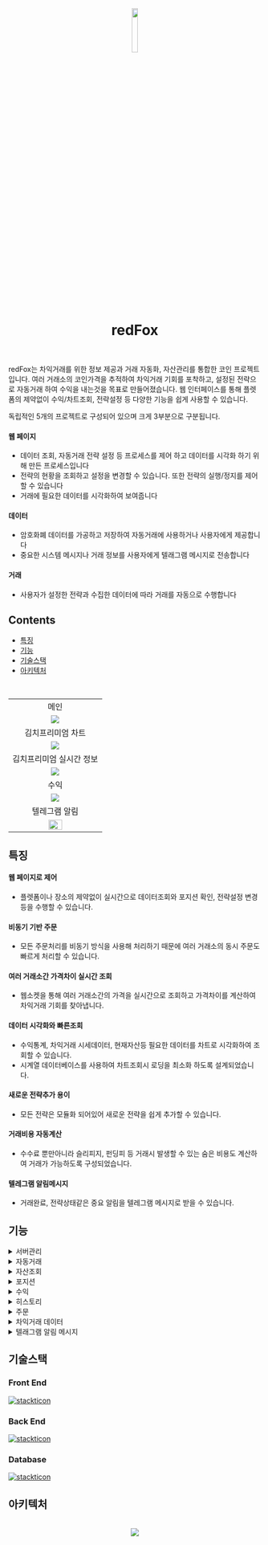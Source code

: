 <div align="center">
  <img src="./images/common/logo.png" width="15%">
</div>

<h1 align="center">redFox</h1>
<br>

redFox는 차익거래를 위한 정보 제공과 거래 자동화, 자산관리를 통합한 코인 프로젝트입니다. 
여러 거래소의 코인가격을 추적하여 차익거래 기회를 포착하고, 설정된 전략으로 자동거래 하여 수익을 내는것을 목표로 만들어졌습니다.
웹 인터페이스를 통해 플렛폼의 제약없이 수익/차트조회, 전략설정 등 다양한 기능을 쉽게 사용할 수 있습니다.

독립적인 5개의 프로젝트로 구성되어 있으며 크게 3부분으로 구분됩니다.

#### 웹 페이지
- 데이터 조회, 자동거래 전략 설정 등 프로세스를 제어 하고 데이터를 시각화 하기 위해 만든 프로세스입니다
- 전략의 현황을 조회하고 설정을 변경할 수 있습니다. 또한 전략의 실행/정지를 제어 할 수 있습니다
- 거래에 필요한 데이터를 시각화하여 보여줍니다

#### 데이터
- 암호화폐 데이터를 가공하고 저장하여 자동거래에 사용하거나 사용자에게 제공합니다
- 중요한 시스템 메시지나 거래 정보를 사용자에게 텔래그램 메시지로 전송합니다

#### 거래
- 사용자가 설정한 전략과 수집한 데이터에 따라 거래를 자동으로 수행합니다

## Contents
  - [특징](#특징)
  - [기능](#기능)
  - [기술스택](#기술스택)
  - [아키텍처](#아키텍처)

<br>

<table>
      <tr>
        <td align="center">메인</td>
    </tr>
    <tr>
        <td align="center">
            <img src="./images/redfox/main.png" />
        </td>
    </tr>
    <tr>
        <td align="center">김치프리미엄 차트</td>
    </tr>
    <tr>
        <td align="center">
            <img src="./images/redfox/data/kimp_chart.gif" />
        </td>
    </tr>
    <tr>
        <td align="center">김치프리미엄 실시간 정보</td>
    </tr>
    <tr>
        <td align="center">
            <img src="./images/redfox/data/real_time_kimp.gif" />
        </td>
    </tr>
    <tr>
        <td align="center">수익</td>
    </tr>
    <tr>
        <td align="center">
            <img src="./images/redfox/profit/profit.gif" />
        </td>
    </tr>
    <tr>
        <td align="center">텔레그램 알림</td>
    </tr>
    <tr>
        <td align="center">
            <img width="40%" src="./images/redfox/telegram_msg.png">
        </td>
    </tr>
</table>

## 특징
#### 웹 페이지로 제어
- 플렛폼이나 장소의 제약없이 실시간으로 데이터조회와 포지션 확인, 전략설정 변경등을 수행할 수 있습니다.

#### 비동기 기반 주문
- 모든 주문처리를 비동기 방식을 사용해 처리하기 때문에 여러 거래소의 동시 주문도 빠르게 처리할 수 있습니다.

#### 여러 거래소간 가격차이 실시간 조회
- 웹소켓을 통해 여러 거래소간의 가격을 실시간으로 조회하고 가격차이를 계산하여 차익거래 기회를 찾아냅니다.

#### 데이터 시각화와 빠른조회
- 수익통계, 차익거래 시세데이터, 현재자산등 필요한 데이터를 차트로 시각화하여 조회할 수 있습니다.
- 시계열 데이터베이스를 사용하여 차트조회시 로딩을 최소화 하도록 설계되었습니다.

#### 새로운 전략추가 용이
- 모든 전략은 모듈화 되어있어 새로운 전략을 쉽게 추가할 수 있습니다.

#### 거래비용 자동계산
- 수수료 뿐만아니라 슬리피지, 펀딩피 등 거래시 발생할 수 있는 숨은 비용도 계산하여 거래가 가능하도록 구성되었습니다.

#### 텔레그램 알림메시지 
- 거래완료, 전략상태같은 중요 알림을 텔레그램 메시지로 받을 수 있습니다.


## 기능

<details>
  <summary>서버관리</summary>
<br>

- 시스템의 메모리, 하드용량, cpu 사용량등을 확인할 수 있습니다
- 실행중인 프로세스를 조회하고 이를 종료하거나 재시작할 수 있습니다
- 각 프로세스의 로그를 조회할 수 있습니다
  
<div>
  <img src="./images/redfox/server/check_server.png">
  <img src="./images/redfox/server/system_info_1.png">
  <img src="./images/redfox/server/system_info_2.png">
</div>
</details>

<details>
  <summary>자동거래</summary>
<br>

- 업비트, 빗썸, 바이낸스 API를 사용해서 각 전략에 따라 코인을 매수하거나 매도합니다
- 설정된 전략에 따라 각 거래소의 웹소켓을 연결하여 실시간으로 시세를 추적하고 조건에 맞으면 거래를 체결합니다
- 주문이 체결되면 거래 히스토리에 데이터를 저장하고 수익을 자동으로 계산하여 저장합니다

</details>

<details>
  <summary>자산조회</summary>
<br>

- 거래소에 보유중인 코인의 현재가치와 현금을 조회합니다
- 자산의 변화를 일별, 월별 차트로 제공합니다
  
  <div>
  <img src="./images/redfox/assets/cur_assets.png">
</div>
</details>

<details>
  <summary>포지션</summary>
<br>

- 현재 실행중인 자동거래 포지션의 데이터와 상태를 조회합니다
- 포지션을 종료하거나 일시정지 할 수 있습니다
- 자동으로 거래할 가격, 종료시점등 다양한 설정을 할 수 있습니다
- 포지션의 실시간 수익을 조회할 수 있습니다
  
<div>
  <img src="./images/redfox/position/cur_position_arbitrage.gif">
  <img src="./images/redfox/position/cur_position_pdbe.png">
</div>
</details>

<details>
  <summary>수익</summary>
<br>

- 월별 수익금 변화와 전략별 수익비율을 차트로 조회할 수 있습니다
- 전략별 거래일자와 수익금을 조회할 수 있습니다
- 차익거래의 KRW/USDT 수익 통계를 월별, 일별로 조회할 수 있습니다
  
<div>
  <img src="./images/redfox/profit/arbitrage_profit_statistics.png">
  <img src="./images/redfox/profit/profit.gif">
</div>
</details>

<details>
  <summary>히스토리</summary>
<br>

- 전략별 거래 히스토리 정보를 조회할 수 있습니다
  
<div>
  <img src="./images/redfox/history/arbitrage_history.png">
</div>
</details>

<details>
  <summary>주문</summary>
<br>

- 자동거래 포지션을 시작하거나 종료합니다
- 주문이 완료되면 히스토리와 보유 포지션에 등록됩니다
- 특정시간에 주문이 실행되는 예약주문기능을 사용할수 있습니다
  
<div>
  <img src="./images/redfox/order/pdbe_order_1.png">
  <img src="./images/redfox/order/pdbe_order_2.png">
  <img src="./images/redfox/order/reservation_order.png">
</div>
</details>

<details>
  <summary>차익거래 데이터</summary>
<br>

- 거래소간의 가격차이, 김치프리미엄의 변화를 차트로 시각화 하여 제공합니다
- 차트의 검색기간과 그래프의 간격을 조정할 수 있습니다
- 펀딩피와 펀딩피 지급시간을 실시간으로 조회할 수 있습니다
  
<div>
  <img src="./images/redfox/data/kimp_chart.gif">
  <img src="./images/redfox/data/real_time_kimp.gif">
</div>
</details>

<details>
  <summary>텔래그램 알림 메시지</summary>
<br>

- 모든 거래정보는 텔래그램 메시지로 사용자에게 전달됩니다
- 서버의 주요 에러정보가 관리자에게 전달됩니다
  
<div>
  <img width="40%" src="./images/redfox/telegram_msg.png">
</div>
</details>


## 기술스택

### Front End

[![stackticon](https://firebasestorage.googleapis.com/v0/b/stackticon-81399.appspot.com/o/images%2F1702996141619?alt=media&token=50ae1c1b-6699-45c2-8e33-21f83f4f38b1)](https://github.com/msdio/stackticon)


### Back End
[![stackticon](https://firebasestorage.googleapis.com/v0/b/stackticon-81399.appspot.com/o/images%2F1702742562544?alt=media&token=cdbb9730-1908-4748-888e-d8c183f6cfb2)](https://github.com/msdio/stackticon)


### Database

[![stackticon](https://firebasestorage.googleapis.com/v0/b/stackticon-81399.appspot.com/o/images%2F1702739427083?alt=media&token=da5298c4-4169-4f5e-ba7d-416e49248962)](https://github.com/msdio/stackticon)


## 아키텍처
<p align="center">
  <br>
  <img src="./images/common/architecture.png">
  <br>
</p>

